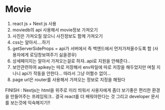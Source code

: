 # Movie

1. react js + Next js 사용
2. moviedb의 api 사용해서 movie정보 가져오기 
3. 사진은 가져오질 않으니 사진정보도 함께 가져오기
4. css는 알아서....하기
5. getServerSideProps = api가 서버에서 즉 백엔드에서 먼저가져올수도록 함 (사용자에게 로딩창보여주기 싫을경우)
6. 상세페이지는 알아서 가져오는걸로 하쟈..api로 지원을 안해준다..
7. 보안관련하여 apikey는 따로 저장해서 env파일에 따로 저장을 해두었지만 며칠 지나니 api가 작동을 안한다...
        따라서 그냥 어쩔수 없이...
8. page url은 router를 사용해서 가져오는 정보로 지정을 해뒀다

FINISH : Nextjs는 html을 위주로 미리 띄워서 사용자에게 좀더 보기좋은 편리한 환경을 만들어주는 프레임워크..
        결국 react를 더 배워야한다는 것
        그리고 developer 문서를 보는것에 익숙해지기!!
